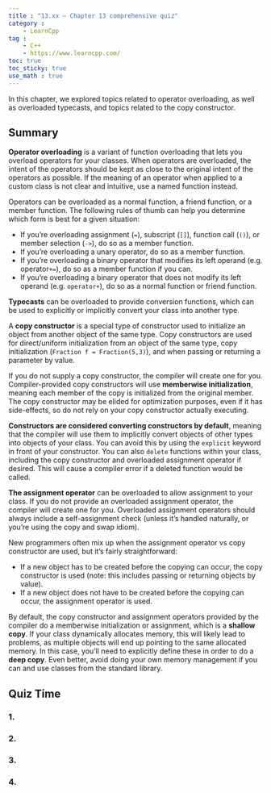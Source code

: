 ```yaml
---
title : "13.xx — Chapter 13 comprehensive quiz"
category :
    - LearnCpp
tag : 
    - C++
    - https://www.learncpp.com/
toc: true  
toc_sticky: true 
use_math : true
---
```



In this chapter, we explored topics related to operator overloading, as well as overloaded typecasts, and topics related to the copy constructor.


## Summary

**Operator overloading** is a variant of function overloading that lets you overload operators for your classes. When operators are overloaded, the intent of the operators should be kept as close to the original intent of the operators as possible. If the meaning of an operator when applied to a custom class is not clear and intuitive, use a named function instead.

Operators can be overloaded as a normal function, a friend function, or a member function. The following rules of thumb can help you determine which form is best for a given situation:

- If you’re overloading assignment (`=`), subscript (`[]`), function call (`()`), or member selection (`->`), do so as a member function.
- If you’re overloading a unary operator, do so as a member function.
- If you’re overloading a binary operator that modifies its left operand (e.g. operator`+=`), do so as a member function if you can.
- If you’re overloading a binary operator that does not modify its left operand (e.g. `operator+`), do so as a normal function or friend function.

**Typecasts** can be overloaded to provide conversion functions, which can be used to explicitly or implicitly convert your class into another type.

A **copy constructor** is a special type of constructor used to initialize an object from another object of the same type. Copy constructors are used for direct/uniform initialization from an object of the same type, copy initialization (`Fraction f = Fraction(5,3)`), and when passing or returning a parameter by value.

If you do not supply a copy constructor, the compiler will create one for you. Compiler-provided copy constructors will use **memberwise initialization**, meaning each member of the copy is initialized from the original member. The copy constructor may be elided for optimization purposes, even if it has side-effects, so do not rely on your copy constructor actually executing.

**Constructors are considered converting constructors by default**, meaning that the compiler will use them to implicitly convert objects of other types into objects of your class. You can avoid this by using the `explicit` keyword in front of your constructor. You can also `delete` functions within your class, including the copy constructor and overloaded assignment operator if desired. This will cause a compiler error if a deleted function would be called.

**The assignment operator** can be overloaded to allow assignment to your class. If you do not provide an overloaded assignment operator, the compiler will create one for you. Overloaded assignment operators should always include a self-assignment check (unless it’s handled naturally, or you’re using the copy and swap idiom).

New programmers often mix up when the assignment operator vs copy constructor are used, but it’s fairly straightforward:

- If a new object has to be created before the copying can occur, the copy constructor is used (note: this includes passing or returning objects by value).
- If a new object does not have to be created before the copying can occur, the assignment operator is used.

By default, the copy constructor and assignment operators provided by the compiler do a memberwise initialization or assignment, which is a **shallow copy**. If your class dynamically allocates memory, this will likely lead to problems, as multiple objects will end up pointing to the same allocated memory. In this case, you’ll need to explicitly define these in order to do a **deep copy**. Even better, avoid doing your own memory management if you can and use classes from the standard library.


## Quiz Time


### 1.


### 2. 


### 3. 


### 4. 